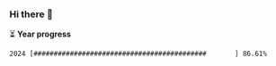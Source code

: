 ### Hi there :wave:

:hourglass_flowing_sand: **Year progress**

```txt
2024 [###########################################       ] 86.61%
```
